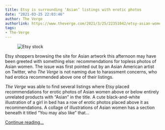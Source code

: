 ```yaml
---
title: Etsy is surrounding ‘Asian’ listings with erotic photos
date: "2021-03-25 22:03:46"
author: The Verge
authorlink: https://www.theverge.com/2021/3/25/22351042/etsy-asian-women-erotic-recommendations
tags:
- The-Verge
---
```

<figure>
      <img alt="Etsy stock" src="https://cdn.vox-cdn.com/thumbor/gtv3IIo18er13j7gyAs3l8r4khs=/0x0:2040x1360/1310x873/cdn.vox-cdn.com/uploads/chorus_image/image/69027440/etsy17_2040.0.0.jpg" />
    </figure>

  <p id="NbqDuW">Etsy shoppers browsing the site for Asian artwork this afternoon may have been greeted with something else: recommendations for topless photos of Asian women. The issue was first pointed out by an Asian American artist on Twitter, who <em>The Verge</em> is not naming due to harassment concerns, who had erotica recommended above one of their listings.</p>
<p id="riqJUY"><em>The Verge </em>was able to find several listings where Etsy placed recommendations for erotic photos of Asian women above or below entirely unrelated products with “Asian” in the title. A cute black-and-white illustration of a girl in bed has a row of erotic photos placed above it as recommendations. A collage of illustrations of Asian women has a section beneath it titled “You may also like” that...</p>
  <p>
    <a href="https://www.theverge.com/2021/3/25/22351042/etsy-asian-women-erotic-recommendations">Continue reading&hellip;</a>
  </p>